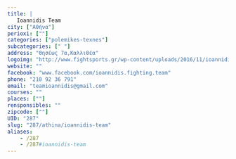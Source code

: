 ```yaml
---
title: |
   Ioannidis Team
city: ["Αθήνα"]
perioxi: [""]
categories: ["polemikes-texnes"]
subcategories: [" "]
address: "Θησέως 7α,Καλλιθέα"
logoimg: "http://www.fightsports.gr/wp-content/uploads/2016/11/ioannidis-team-logo.jpg"
website: ""
facebook: "www.facebook.com/ioannidis.fighting.team"
phone: "210 92 36 791"
email: "teamioannidis@gmail.com"
courses: ""
places: [""]
rensponsibles: ""
zipcode: [""]
UID: "287"
slug: "287/athina/ioannidis-team"
aliases:
    - /287
    - /287#ioannidis-team
---
```


